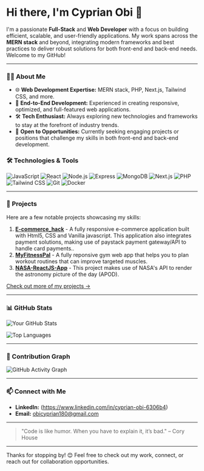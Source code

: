 # Hi there, I'm Cyprian Obi 👋

I'm a passionate **Full-Stack** and **Web Developer** with a focus on building efficient, scalable, and user-friendly applications. My work spans across the **MERN stack** and beyond, integrating modern frameworks and best practices to deliver robust solutions for both front-end and back-end needs. Welcome to my GitHub!

---

### 👨‍💻 About Me

- 🌐 **Web Development Expertise:** MERN stack, PHP, Next.js, Tailwind CSS, and more.
- 🚀 **End-to-End Development:** Experienced in creating responsive, optimized, and full-featured web applications.
- 🛠️ **Tech Enthusiast:** Always exploring new technologies and frameworks to stay at the forefront of industry trends.
- 💼 **Open to Opportunities:** Currently seeking engaging projects or positions that challenge my skills in both front-end and back-end development.

### 🛠️ Technologies & Tools

![JavaScript](https://img.shields.io/badge/JavaScript-F7DF1E?logo=javascript&logoColor=black&style=flat-square)
![React](https://img.shields.io/badge/React-61DAFB?logo=react&logoColor=white&style=flat-square)
![Node.js](https://img.shields.io/badge/Node.js-339933?logo=node.js&logoColor=white&style=flat-square)
![Express](https://img.shields.io/badge/Express-000000?logo=express&logoColor=white&style=flat-square)
![MongoDB](https://img.shields.io/badge/MongoDB-47A248?logo=mongodb&logoColor=white&style=flat-square)
![Next.js](https://img.shields.io/badge/Next.js-000000?logo=next.js&logoColor=white&style=flat-square)
![PHP](https://img.shields.io/badge/PHP-777BB4?logo=php&logoColor=white&style=flat-square)
![Tailwind CSS](https://img.shields.io/badge/Tailwind_CSS-38B2AC?logo=tailwind-css&logoColor=white&style=flat-square)
![Git](https://img.shields.io/badge/Git-F05032?logo=git&logoColor=white&style=flat-square)
![Docker](https://img.shields.io/badge/Docker-2496ED?logo=docker&logoColor=white&style=flat-square)

---

### 🌟 Projects

Here are a few notable projects showcasing my skills:

1. **[E-commerce_hack](https://github.com/obinesto/E-commerce_hack)** - A fully responsive e-commerce application built with Html5, CSS and Vanilla javascript.
This application also integrates payment solutions, making use of paystack payment gateway/API to handle card payments..
2. **[MyFitnessPal](https://github.com/obinesto/MyFitnessPal)** - A fully reponsive gym web app that helps you to plan workout routines that can improve targeted muscles.
3. **[NASA-ReactJS-App](https://github.com/obinesto/NASA-ReactJS-App)** - This project makes use of NASA's API to render the astronomy picture of the day (APOD).

[Check out more of my projects →](https://github.com/obinesto?tab=repositories)

---

### 📊 GitHub Stats

![Your GitHub Stats](https://github-readme-stats.vercel.app/api?username=obinesto&show_icons=true&theme=radical)

![Top Languages](https://github-readme-stats.vercel.app/api/top-langs/?username=obinesto&layout=compact&theme=radical)

---

### 🌟 Contribution Graph

![GitHub Activity Graph](https://github-readme-activity-graph.cyclic.app/graph?username=obinesto&theme=react-dark)

---

### 📫 Connect with Me

- **LinkedIn:** (https://www.linkedin.com/in/cyprian-obi-6306b4)
- **Email:** [obicyprian180@gmail.com](mailto:obicyprian180@gmail.com)

---

> "Code is like humor. When you have to explain it, it’s bad." – Cory House

---

Thanks for stopping by! 😊 Feel free to check out my work, connect, or reach out for collaboration opportunities.
